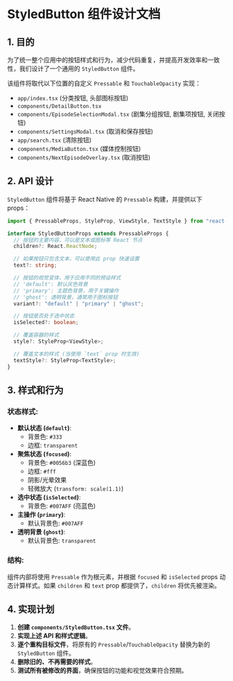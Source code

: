# StyledButton 组件设计文档

## 1. 目的

为了统一整个应用中的按钮样式和行为，减少代码重复，并提高开发效率和一致性，我们设计了一个通用的 `StyledButton` 组件。

该组件将取代以下位置的自定义 `Pressable` 和 `TouchableOpacity` 实现：

- `app/index.tsx` (分类按钮, 头部图标按钮)
- `components/DetailButton.tsx`
- `components/EpisodeSelectionModal.tsx` (剧集分组按钮, 剧集项按钮, 关闭按钮)
- `components/SettingsModal.tsx` (取消和保存按钮)
- `app/search.tsx` (清除按钮)
- `components/MediaButton.tsx` (媒体控制按钮)
- `components/NextEpisodeOverlay.tsx` (取消按钮)

## 2. API 设计

`StyledButton` 组件将基于 React Native 的 `Pressable` 构建，并提供以下 props：

```typescript
import { PressableProps, StyleProp, ViewStyle, TextStyle } from "react-native";

interface StyledButtonProps extends PressableProps {
  // 按钮的主要内容，可以是文本或图标等 React 节点
  children?: React.ReactNode;

  // 如果按钮只包含文本，可以使用此 prop 快速设置
  text?: string;

  // 按钮的视觉变体，用于应用不同的预设样式
  // 'default': 默认灰色背景
  // 'primary': 主题色背景，用于关键操作
  // 'ghost': 透明背景，通常用于图标按钮
  variant?: "default" | "primary" | "ghost";

  // 按钮是否处于选中状态
  isSelected?: boolean;

  // 覆盖容器的样式
  style?: StyleProp<ViewStyle>;

  // 覆盖文本的样式 (当使用 `text` prop 时生效)
  textStyle?: StyleProp<TextStyle>;
}
```

## 3. 样式和行为

### 状态样式:

- **默认状态 (`default`)**:
  - 背景色: `#333`
  - 边框: `transparent`
- **聚焦状态 (`focused`)**:
  - 背景色: `#0056b3` (深蓝色)
  - 边框: `#fff`
  - 阴影/光晕效果
  - 轻微放大 (`transform: scale(1.1)`)
- **选中状态 (`isSelected`)**:
  - 背景色: `#007AFF` (亮蓝色)
- **主操作 (`primary`)**:
  - 默认背景色: `#007AFF`
- **透明背景 (`ghost`)**:
  - 默认背景色: `transparent`

### 结构:

组件内部将使用 `Pressable` 作为根元素，并根据 `focused` 和 `isSelected` props 动态计算样式。如果 `children` 和 `text` prop 都提供了，`children` 将优先被渲染。

## 4. 实现计划

1.  **创建 `components/StyledButton.tsx` 文件**。
2.  **实现上述 API 和样式逻辑**。
3.  **逐个重构目标文件**，将原有的 `Pressable`/`TouchableOpacity` 替换为新的 `StyledButton` 组件。
4.  **删除旧的、不再需要的样式**。
5.  **测试所有被修改的界面**，确保按钮的功能和视觉效果符合预期。
